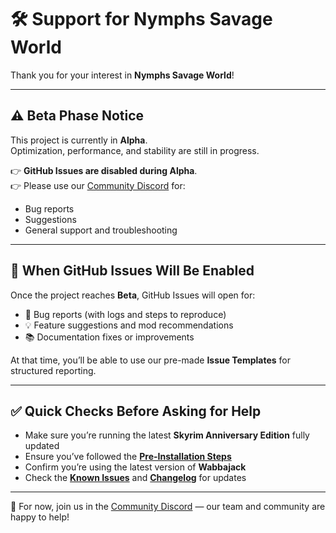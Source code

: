 
# 🛠️ Support for Nymphs Savage World

Thank you for your interest in **Nymphs Savage World**!  

---

## ⚠️ Beta Phase Notice
This project is currently in **Alpha**.  
Optimization, performance, and stability are still in progress.  

👉 **GitHub Issues are disabled during Alpha**.  
👉 Please use our [Community Discord](https://discord.gg/ezJVqBJvVj) for:  
- Bug reports  
- Suggestions  
- General support and troubleshooting  

---

## 📌 When GitHub Issues Will Be Enabled
Once the project reaches **Beta**, GitHub Issues will open for:  
- 🐛 Bug reports (with logs and steps to reproduce)  
- 💡 Feature suggestions and mod recommendations  
- 📚 Documentation fixes or improvements  

At that time, you’ll be able to use our pre-made **Issue Templates** for structured reporting.  

---

## ✅ Quick Checks Before Asking for Help
- Make sure you’re running the latest **Skyrim Anniversary Edition** fully updated  
- Ensure you’ve followed the **[Pre-Installation Steps](README.md#⚙️-pre-installation-steps)**  
- Confirm you’re using the latest version of **Wabbajack**  
- Check the **[Known Issues](README.md#-known-issues)** and **[Changelog](CHANGELOG.md)** for updates  

---

💬 For now, join us in the [Community Discord](https://discord.gg/ezJVqBJvVj) — our team and community are happy to help!

